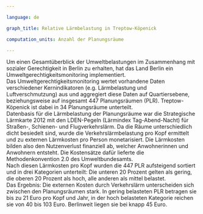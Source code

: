 ```yaml
---

language: de   

graph_title: Relative Lärmbelastung in Treptow-Köpenick

computation_units: Anzahl der Planungsräume

---
```


Um einen Gesamtüberblick der Umweltbelastungen im Zusammenhang mit sozialer Gerechtigkeit in Berlin zu erhalten, hat das Land Berlin ein Umweltgerechtigkeitsmonitoring implementiert.<br>
Das Umweltgerechtigkeitsmonitoring wertet vorhandene Daten verschiedener Kernindikatoren (e.g. Lärmbelastung und Luftverschmutzung) aus 
und aggregiert diese Daten auf Quartiersebene, beziehungsweise auf insgesamt 447 Planungsräumen (PLR). Treptow-Köpenick ist dabei in 34 Planungsräume unterteilt.<br>
Datenbasis für die Lärmbelastung der Planungsräume war die Strategische Lärmkarte 2012 mit den 
LDEN-Pegeln (Lärmindex Tag-Abend-Nacht) für Straßen-, Schienen- und Flugverkehrslärm. 
Da die Räume unterschiedlich dicht besiedelt sind, wurde die Verkehrslärmbelastung pro Kopf ermittelt und zu externen Lärmkosten pro Person monetarisiert.
Die Lärmkosten bilden also den Nutzenverlust finanziell ab, welcher Anwohnerinnen und Anwohnern entsteht. 
Die Kostensätze dafür lieferte die Methodenkonvention 2.0 des Umweltbundesamts. <br>
Nach diesen Lärmkosten pro Kopf wurden die 447 PLR aufsteigend sortiert und in drei Kategorien unterteilt: 
Die unteren 20 Prozent gelten als gering, die oberen 20 Prozent als hoch, alle anderen als mittel belastet.  <br>
Das Ergebnis: Die externen Kosten durch Verkehrslärm unterscheiden sich zwischen den Planungsräumen stark. 
In gering belasteten PLR betragen sie bis zu 21 Euro pro Kopf und Jahr, in der hoch belasteten Kategorie reichen sie von 40 bis 103 Euro. 
Berlinweit liegen sie bei knapp 45 Euro.
